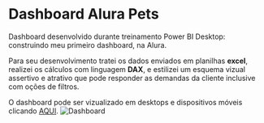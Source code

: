 # Dashboard Alura Pets

Dashboard desenvolvido durante treinamento Power BI Desktop: construindo meu primeiro dashboard, na Alura.

Para seu desenvolvimento tratei os dados enviados em planilhas **excel**, realizei os cálculos com linguagem **DAX**, e estilizei um esquema vizual assertivo e atrativo que pode responder as demandas da cliente inclusive com oções de filtros.

O dashboard pode ser vizualizado em desktops e dispositivos móveis clicando [AQUI](https://app.powerbi.com/reportEmbed?reportId=c3123b58-b1a0-4f3a-8e92-30094ac2bd11&autoAuth=true&ctid=effc374c-45fb-4e32-9c5e-3569e6030ac6).
![Dashboard](https://i.imgur.com/aBnnq0e.png)

